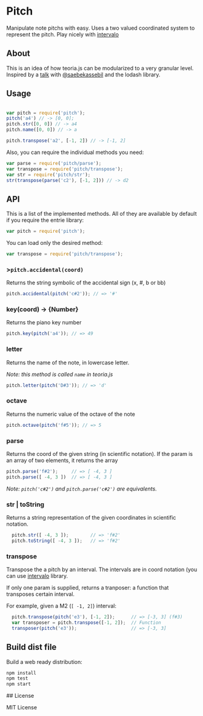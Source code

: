# Pitch

Manipulate note pitchs with easy. Uses a two valued coordinated system to
represent the pitch. Play nicely with [intervalo](github.com/danigb/intervalo)

## About

This is an idea of how teoria.js can be modularized to a very granular level. Inspired by a [talk](https://github.com/saebekassebil/teoria/issues/78) with [@saebekassebil](https://github.com/saebekassebil) and the lodash library.

## Usage

```js

var pitch = require('pitch');
pitch('a4') // -> [0, 0];
pitch.str([0, 0]) // -> a4
pitch.name([0, 0]) // -> a

pitch.transpose('a2', [-1, 2]) // -> [-1, 2]

```

Also, you can require the individual methods you need:

```js
var parse = require('pitch/parse');
var transpose = require('pitch/transpose');
var str = require('pitch/str');
str(transpose(parse('c2'), [-1, 2])) // -> d2
```

## API

This is a list of the implemented methods. All of they are available
by default if you require the entrie library:

```js
var pitch = require('pitch');
```

You can load only the desired method:

```js
var transpose = require('pitch/transpose');
```

### >`pitch.accidental(coord)`

Returns the string symbolic of the accidental sign (x, #, b or bb)

```js
pitch.accidental(pitch('c#2')); // => '#'
```

### key(coord) -> {Number}

Returns the piano key number

```js
pitch.key(pitch('a4')); // => 49
```

### letter

Returns the name of the note, in lowercase letter.

_Note: this method is called `name` in teoria.js_
```js
pitch.letter(pitch('D#3')); // => 'd'
```

### octave

Returns the numeric value of the octave of the note

```js
pitch.octave(pitch('f#5')); // => 5
```

### parse

Returns the coord of the given string (in scientific notation). If the
param is an array of two elements, it returns the array

```js
pitch.parse('f#2');     // => [ -4, 3 ]
pitch.parse([ -4, 3 ])  // => [ -4, 3 ]
```

_Note: `pitch('c#2')` and `pitch.parse('c#2')` are equivalents._

### str | toString

Returns a string representation of the given coordinates in scientific
notation.

```js
  pitch.str([ -4, 3 ]);        // => 'f#2'
  pitch.toString([ -4, 3 ]);   // => 'f#2'
```

### transpose

Transpose the a pitch by an interval. The intervals are in coord notation (you can use [intervalo](github.com/danigb/intervalo) library.

If only one param is supplied, returns a tranposer: a function that transposes
certain interval.

For example, given a M2 (`[ -1, 2]`) interval:

```js
  pitch.transpose(pitch('e3'), [-1, 2]);      // => [-3, 3] (f#3)
  var transposer = pitch.transpose([-1, 2]);  // Function
  transposer(pitch('e3'));                    // => [-3, 3]
```


## Build dist file

Build a web ready distribution:

```bash
npm install
npm test
npm start
```

## License

MIT License
